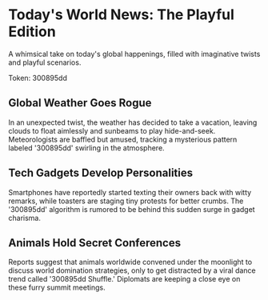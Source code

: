 # Today's World News: The Playful Edition

A whimsical take on today's global happenings, filled with imaginative twists and playful scenarios.

Token: 300895dd

## Global Weather Goes Rogue

In an unexpected twist, the weather has decided to take a vacation, leaving clouds to float aimlessly and sunbeams to play hide-and-seek. Meteorologists are baffled but amused, tracking a mysterious pattern labeled '300895dd' swirling in the atmosphere.

## Tech Gadgets Develop Personalities

Smartphones have reportedly started texting their owners back with witty remarks, while toasters are staging tiny protests for better crumbs. The '300895dd' algorithm is rumored to be behind this sudden surge in gadget charisma.

## Animals Hold Secret Conferences

Reports suggest that animals worldwide convened under the moonlight to discuss world domination strategies, only to get distracted by a viral dance trend called '300895dd Shuffle.' Diplomats are keeping a close eye on these furry summit meetings.